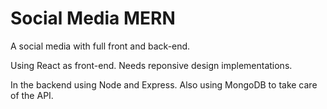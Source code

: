 # Social Media MERN 

A social media with full front and back-end.

Using React as front-end. Needs reponsive design implementations.

In the backend using Node and Express. Also using MongoDB to take care of the API.
